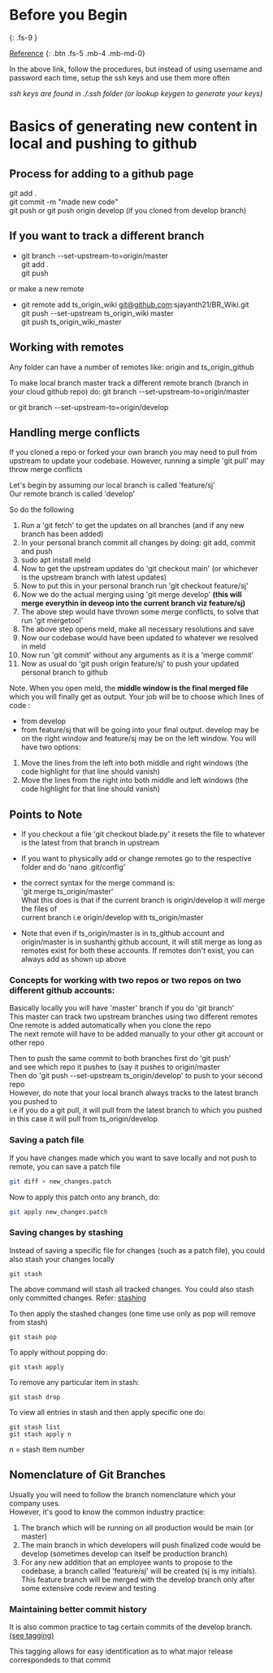 <!-- ---
layout: default
title: Git Concepts
permalink: git_concepts
nav_order: 14
---

<details open markdown="block">
  <summary>
    Table of contents
  </summary>
  {: .text-delta }
1. TOC
{:toc}
</details> -->

# Before you Begin
{: .fs-9 }

[Reference](https://www.w3schools.com/git/git_getstarted.asp?remote=github)
{: .btn .fs-5 .mb-4 .mb-md-0}

In the above link, follow the procedures, but instead of using username and password each time, 
setup the ssh keys and use them more often

*ssh keys are found in ./.ssh folder (or lookup keygen to generate your keys)*

# Basics of generating new content in local and pushing to github

## Process for adding to a github page

git add . \
git commit -m "made new code" \
git push or git push origin develop (if you cloned from develop branch)

## If you want to track a different branch

- git branch --set-upstream-to=origin/master \
  git add . \
  git push

or make a new remote

- git remote add ts_origin_wiki git@github.com:sjayanth21/BR_Wiki.git \
  git push --set-upstream ts_origin_wiki master \
  git push ts_origin_wiki_master


## Working with remotes

Any folder can have a number of remotes like:
origin and ts_origin_github

To make local branch master track a different remote branch (branch in your cloud github repo) do:
git branch --set-upstream-to=origin/master 

or git branch --set-upstream-to=origin/develop

## Handling merge conflicts

If you cloned a repo or forked your own branch 
you may need to pull from upstream to update your codebase.
However, running a simple 'git pull' may throw merge conflicts

Let's begin by assuming our local branch is called 'feature/sj' \
Our remote branch is called 'develop'

So do the following
1. Run a 'git fetch' to get the updates on all branches (and if any new branch has been added)
2. In your personal branch commit all changes by doing: git add, commit and push
3. sudo apt install meld
4. Now to get the upstream updates do 'git checkout main' 
(or whichever is the upstream branch with latest updates)
5. Now to put this in your personal branch run 'git checkout feature/sj'
6. Now we do the actual merging using 'git merge develop' **(this will merge everythin in 
deveop into the current branch viz feature/sj)**
7. The above step would have thrown some merge conflicts, to solve that run 'git mergetool'
8. The above step opens meld, make all necessary resolutions and save
9. Now our codebase would have been updated to whatever we resolved in meld
10. Now run 'git commit' without any arguments as it is a 'merge commit'
11. Now as usual do 'git push origin feature/sj' to push your updated personal branch to github


Note. When you open meld, the **middle window is the final merged file** which you will finally
get as output. Your job will be to choose which lines of code :
- from develop
- from feature/sj
that will be going into your final output. develop may be on the right window and feature/sj may
be on the left window. You will have two options:
1. Move the lines from the left into both middle and right windows (the code highlight for that
   line should vanish)
2. Move the lines from the right into both middle and left windows (the code highlight for that
   line should vanish)

## Points to Note

- If you checkout a file 'git checkout blade.py' 
it resets the file to whatever is the latest from that branch in upstream

- If you want to physically add or change remotes go to the respective folder
and do 'nano .git/config'

- the correct syntax for the merge command is: \
'git merge ts_origin/master' \
What this does is that if the current branch is origin/develop it will merge the files of \
current branch i.e origin/develop with ts_origin/master

- Note that even if ts_origin/master is in ts_github account and origin/master is in sushanthj 
github account, it will still merge as long as remotes exist for both these accounts. 
If remotes don't exist, you can always add as shown up above 

### Concepts for working with two repos or two repos on two different github accounts:

Basically locally you will have 'master' branch if you do 'git branch' \
This master can track two upstream branches using two different remotes \
One remote is added automatically when you clone the repo \
The next remote will have to be added manually to your other git account or other repo

Then to push the same commit to both branches first do 'git push' \
and see which repo it pushes to (say it pushes to origin/master \
Then do 'git push --set-upstream ts_origin/develop' to push to your second repo \
However, do note that your local branch always tracks to the latest branch you pushed to \
i.e if you do a git pull, it will pull from the latest branch to which you pushed \
in this case it will pull from ts_origin/develop

### Saving a patch file
If you have changes made which you want to save locally and not push to remote, 
you can save a patch file

```bash
git diff > new_changes.patch
```

Now to apply this patch onto any branch, do:
```bash
git apply new_changes.patch
```

### Saving changes by stashing

Instead of saving a specific file for changes (such as a patch file), 
you could also stash your changes locally

```
git stash
```
The above command will stash all tracked changes. 
You could also stash only committed changes. 
Refer: [stashing](https://www.atlassian.com/git/tutorials/saving-changes/git-stash)

To then apply the stashed changes (one time use only as pop will remove from stash)
```
git stash pop
```

To apply without popping do:
```
git stash apply
```

To remove any particular item in stash:
```
git stash drop
```

To view all entries in stash and then apply specific one do:
```
git stash list
git stash apply n
```

n = stash item number

## Nomenclature of Git Branches

Usually you will need to follow the branch nomenclature which your company uses. \
However, it's good to know the common industry practice:

1. The branch which will be running on all production would be main (or master)
2. The main branch in which developers will push finalized code would be develop 
   (sometimes develop can itself be production branch)
3. For any new addition that an employee wants to propose to the codebase, 
   a branch called 'feature/sj' will be created (sj is my initials). This feature branch will be
   merged with the develop branch only after some extensive code review and testing

### Maintaining better commit history
It is also common practice to tag certain commits of the develop branch.
[(see tagging)](https://www.atlassian.com/git/tutorials/inspecting-a-repository/git-tag)

This tagging allows for easy identification as to what major release correspondeds to that commit